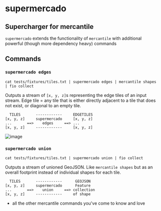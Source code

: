 # supermercado
## Supercharger for mercantile

`supermercado` extends the functionality of `mercantile` with additional powerful (though more dependency heavy) commands

## Commands

### `supermercado edges`

```
cat tests/fixtures/tiles.txt | supermercado edges | mercantile shapes | fio collect
```

Outputs a stream of `[x, y, z]`s representing the edge tiles of an input stream. Edge tile = any tile that is either directly adjacent to a tile that does not exist, or diagonal to an empty tile.

```
  TILES       ------------     EDGETILES
[x, y, z]     supermercado     [x, y, z]
...       ==>    edges     ==> ...
[x, y, z]     ------------     [x, y, z] 
```

![image](https://cloud.githubusercontent.com/assets/5084513/11233655/fa2b102c-8d74-11e5-96f4-ae1194c9120d.png)

### `supermercado union`

```
cat tests/fixtures/tiles.txt | supermercado union | fio collect
```

Outputs a stream of unioned GeoJSON. Like `mercantile shapes` but as an overall footprint instead of individual shapes for each tile.

```
  TILES       ------------      GEOJSON
[x, y, z]     supermercado      Feature
...       ==>    union     ==> collection
[x, y, z]     ------------     of shape
```

+ all the other mercantile commands you've come to know and love
